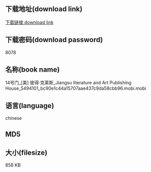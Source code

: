 ## 下载地址(download link)
[下载链接 download link](https://voluble-croquembouche-d321dc.netlify.app/?s=14%E5%8F%B7%E9%97%A8_%5B%E7%BE%8E%5D+%E5%BD%BC%E5%BE%97%C2%B7%E5%85%8B%E8%8E%B1%E6%96%AF_Jiangsu+literature+and+Art+Publishing+House_5494101_bc90e1c44a15707aae437c9da58cbb96.mobi)

## 下载密码(download password)
8078

## 名称(book name)
14号门_[美] 彼得·克莱斯_Jiangsu literature and Art Publishing House_5494101_bc90e1c44a15707aae437c9da58cbb96.mobi.mobi

## 语言(language)
chinese

## MD5


## 大小(filesize)
858 KB
